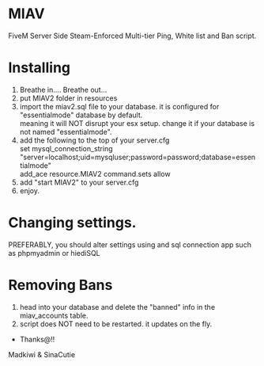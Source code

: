 # MIAV
FiveM Server Side Steam-Enforced Multi-tier Ping, White list and Ban script.

# Installing  
1. Breathe in.... Breathe out...  
2. put MIAV2 folder in resources  
3. import the miav2.sql file to your database. it is configured for "essentialmode" database by default.  
    meaning it will NOT disrupt your esx setup. change it if your database is not named "essentialmode".  
4. add the following to the top of your server.cfg  
    set mysql_connection_string "server=localhost;uid=mysqluser;password=password;database=essentialmode"  
    add_ace resource.MIAV2 command.sets allow  
5. add "start MIAV2" to your server.cfg  
6. enjoy.  
# Changing settings.
PREFERABLY, you should alter settings using and sql connection app such as phpmyadmin or hiediSQL 

# Removing Bans  
1. head into your database and delete the "banned" info in the miav_accounts table.
2. script does NOT need to be restarted. it updates on the fly.
- Thanks@!!  

Madkiwi & SinaCutie
